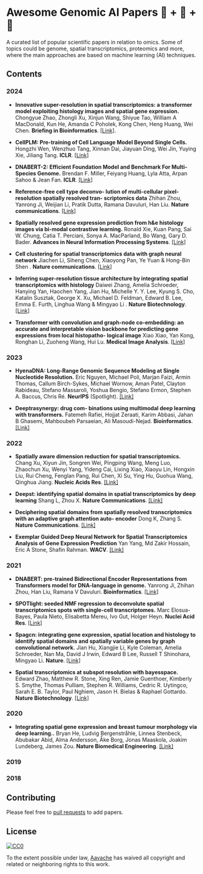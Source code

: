 # Awesome Genomic AI Papers 🦠 + 🤖 + 📄

A curated list of popular scientific papers in relation to omics. Some of topics could be genome, spatial transcriptomics, proteomics and more, where the main approaches are based on machine learning (AI) techniques.

## Contents

### 2024
- **Innovative super-resolution in spatial transcriptomics: a transformer model exploiting histology images and spatial gene expression.** Chongyue Zhao, Zhongli Xu, Xinjun Wang, Shiyue Tao, William A MacDonald, Kun He, Amanda C Poholek, Kong Chen, Heng Huang, Wei Chen. **Briefing in Bioinformatics**. [[Link]](https://academic.oup.com/bib/article/25/2/bbae052/7618072).

- **CellPLM: Pre-training of Cell Language Model Beyond Single Cells.** Hongzhi Wen, Wenzhuo Tang, Xinnan Dai, Jiayuan Ding, Wei Jin, Yuying Xie, Jiliang Tang. **ICLR**. [[Link]](https://openreview.net/forum?id=BKXvPDekud)

- **DNABERT-2: Efficient Foundation Model and Benchmark For Multi-Species Genome.** Brendan F. Miller, Feiyang Huang, Lyla Atta, Arpan Sahoo & Jean Fan. **ICLR**. [[Link]](https://arxiv.org/abs/2306.15006)

- **Reference-free cell type deconvo- lution of multi-cellular pixel-resolution spatially resolved tran- scriptomics data** Zhihan Zhou, Yanrong Ji, Weijian Li, Pratik Dutta, Ramana Davuluri, Han Liu. **Nature communications**. [[Link]](https://www.nature.com/articles/s41467-022-30033-z)

- **Spatially resolved gene expression prediction from h&e histology images via bi-modal contrastive learning.** Ronald Xie, Kuan Pang, Sai W. Chung, Catia T. Perciani, Sonya A. MacParland, Bo Wang, Gary D. Bader. **Advances in Neural Information Processing Systems**. [[Link]](https://arxiv.org/abs/2306.01859)

- **Cell clustering for spatial transcriptomics data with graph neural network** Jiachen Li, Siheng Chen, Xiaoyong Pan, Ye Yuan & Hong-Bin Shen . **Nature communications**. [[Link]](https://www.nature.com/articles/s43588-022-00266-5)

- **Inferring super-resolution tissue architecture by integrating spatial transcriptomics with histology** Daiwei Zhang, Amelia Schroeder, Hanying Yan, Haochen Yang, Jian Hu, Michelle Y. Y. Lee, Kyung S. Cho, Katalin Susztak, George X. Xu, Michael D. Feldman, Edward B. Lee, Emma E. Furth, Linghua Wang & Mingyao Li . **Nature Biotechnology**. [[Link]](https://www.nature.com/articles/s41587-023-02019-9)

- **Transformer with convolution and graph-node co-embedding: an accurate and interpretable vision backbone for predicting gene expressions from local histopatho- logical image** Xiao Xiao, Yan Kong, Ronghan Li, Zuoheng Wang, Hui Lu. **Medical Image Analysis**. [[Link]](https://www.sciencedirect.com/science/article/pii/S1361841523003006)

### 2023
- **HyenaDNA: Long-Range Genomic Sequence Modeling at Single Nucleotide Resolution.** Eric Nguyen, Michael Poli, Marjan Faizi, Armin Thomas, Callum Birch-Sykes, Michael Wornow, Aman Patel, Clayton Rabideau, Stefano Massaroli, Yoshua Bengio, Stefano Ermon, Stephen A. Baccus, Chris Ré. **NeurIPS** (Spotlight). [[Link]](https://arxiv.org/abs/2306.15794)

- **Deeptrasynergy: drug com- binations using multimodal deep learning with transformers.** Fatemeh Rafiei, Hojjat Zeraati, Karim Abbasi, Jahan B Ghasemi, Mahboubeh Parsaeian, Ali Masoudi-Nejad. **Bioinformatics**. [[Link]](https://academic.oup.com/bioinformatics/article/39/8/btad438/7226508)

### 2022

- **Spatially aware dimension reduction for spatial transcriptomics.** Chang Xu, Xiyun Jin, Songren Wei, Pingping Wang, Meng Luo, Zhaochun Xu, Wenyi Yang, Yideng Cai, Lixing Xiao, Xiaoyu Lin, Hongxin Liu, Rui Cheng, Fenglan Pang, Rui Chen, Xi Su, Ying Hu, Guohua Wang, Qinghua Jiang. **Nucleic Acids Res**. [[Link]](https://www.nature.com/articles/s41467-022-34879-1)

- **Deepst: identifying spatial domains in spatial transcriptomics by deep learning** Shang L, Zhou X. **Nature Communications**. [[Link]](https://www.nature.com/articles/s41467-022-34879-1)

- **Deciphering spatial domains from spatially resolved transcriptomics with an adaptive graph attention auto- encoder** Dong K, Zhang S. **Nature Communications**. [[Link]](https://www.nature.com/articles/s41467-022-29439-6)

- **Exemplar Guided Deep Neural Network for Spatial Transcriptomics Analysis of Gene Expression Prediction** Yan Yang, Md Zakir Hossain, Eric A Stone, Shafin Rahman. **WACV**. [[Link]](https://arxiv.org/abs/2210.16721)

### 2021


- **DNABERT: pre-trained Bidirectional Encoder Representations from Transformers model for DNA-language in genome.** Yanrong Ji, Zhihan Zhou, Han Liu, Ramana V Davuluri. **Bioinformatics**. [[Link]](https://academic.oup.com/bioinformatics/article/37/15/2112/6128680)

- **SPOTlight: seeded NMF regression to deconvolute spatial transcriptomics spots with single-cell transcriptomes.** Marc Elosua-Bayes, Paula Nieto, Elisabetta Mereu, Ivo Gut, Holger Heyn. **Nuclei Acid Res**. [[Link]](https://pubmed.ncbi.nlm.nih.gov/33544846/)

- **Spagcn: integrating gene expression, spatial location and histology to identify spatial domains and spatially variable genes by graph convolutional network.** Jian Hu, Xiangjie Li, Kyle Coleman, Amelia Schroeder, Nan Ma, David J Irwin, Edward B Lee, Russell T Shinohara, Mingyao Li. **Nature**. [[Link]](https://pubmed.ncbi.nlm.nih.gov/34711970/)

- **Spatial transcriptomics at subspot resolution with bayesspace.** Edward Zhao, Matthew R. Stone, Xing Ren, Jamie Guenthoer, Kimberly S. Smythe, Thomas Pulliam, Stephen R. Williams, Cedric R. Uytingco, Sarah E. B. Taylor, Paul Nghiem, Jason H. Bielas & Raphael Gottardo. **Nature Biotechnology**. [[Link]](https://www.nature.com/articles/s41587-021-00935-2)

### 2020

- **Integrating spatial gene expression and breast tumour morphology via deep learning..** Bryan He, Ludvig Bergenstråhle, Linnea Stenbeck, Abubakar Abid, Alma Andersson, Åke Borg, Jonas Maaskola, Joakim Lundeberg, James Zou. **Nature Biomedical Engineering**. [[Link]](https://www.nature.com/articles/s41551-020-0578-x)
### 2019
### 2018

## Contributing

Please feel free to [pull requests](https://github.com/Aavache/awesome-genetic-ai-papers/pulls) to add papers.


## License

[![CC0](http://mirrors.creativecommons.org/presskit/buttons/88x31/svg/cc-zero.svg)](https://creativecommons.org/publicdomain/zero/1.0/)

To the extent possible under law, [Aavache](https://github.com/Aavache) has waived all copyright and related or neighboring rights to this work.
